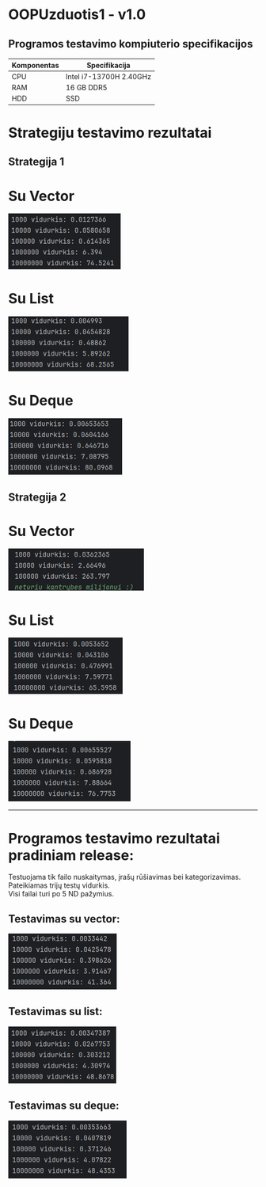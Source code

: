 # OOPUzduotis1 - v1.0

## Programos testavimo kompiuterio specifikacijos
| Komponentas | Specifikacija           |
|-------------|-------------------------|
| CPU         | Intel i7-13700H 2.40GHz |
| RAM         | 16 GB DDR5              |
| HDD         | SSD                     |

# Strategiju testavimo rezultatai

## Strategija 1
# Su Vector
![img.png](img/S1_Vec.png)
# Su List
![img_1.png](img/S1_List.png)
# Su Deque
![img_2.png](img/S1_Deque.png)
</br>

## Strategija 2
# Su Vector
![img.png](img/S2_Vec.png)
# Su List
![img_1.png](img/S2_List.png)
# Su Deque
![img_2.png](img/S2_Deque.png)
</br>

-------------------------
# Programos testavimo rezultatai pradiniam release:
Testuojama tik failo nuskaitymas, įrašų rūšiavimas bei kategorizavimas. Pateikiamas trijų testų vidurkis. </br>
Visi failai turi po 5 ND pažymius.
## Testavimas su vector:
![img.png](img/img.png)

## Testavimas su list:
![img_1.png](img/img_1.png)

## Testavimas su deque:
![img_2.png](img/img_2.png) 